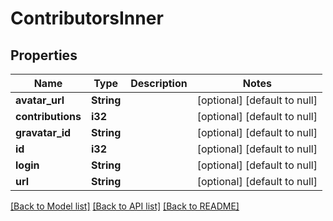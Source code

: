 # ContributorsInner

## Properties
Name | Type | Description | Notes
------------ | ------------- | ------------- | -------------
**avatar_url** | **String** |  | [optional] [default to null]
**contributions** | **i32** |  | [optional] [default to null]
**gravatar_id** | **String** |  | [optional] [default to null]
**id** | **i32** |  | [optional] [default to null]
**login** | **String** |  | [optional] [default to null]
**url** | **String** |  | [optional] [default to null]

[[Back to Model list]](../README.md#documentation-for-models) [[Back to API list]](../README.md#documentation-for-api-endpoints) [[Back to README]](../README.md)


